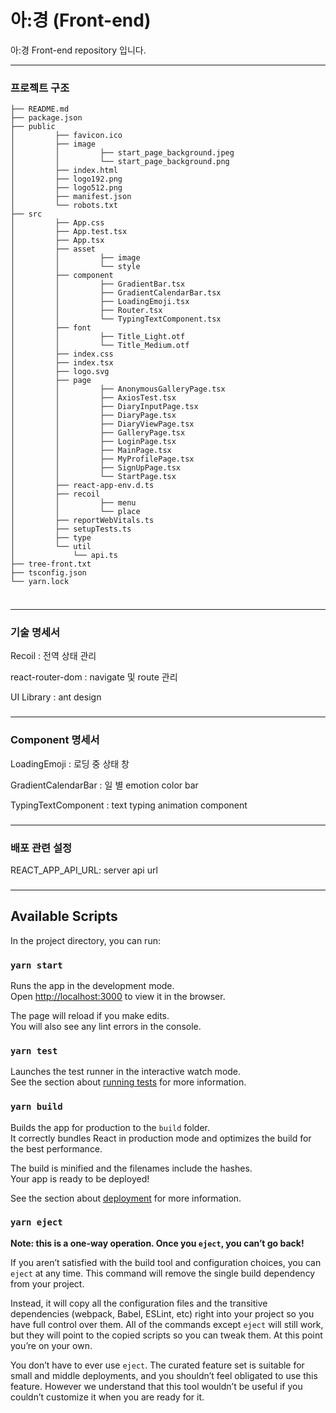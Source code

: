 # 아:경 (Front-end)
아:경 Front-end repository 입니다.

---

### 프로젝트 구조
```
├── README.md
├── package.json
├── public
│         ├── favicon.ico
│         ├── image
│         │         ├── start_page_background.jpeg
│         │         └── start_page_background.png
│         ├── index.html
│         ├── logo192.png
│         ├── logo512.png
│         ├── manifest.json
│         └── robots.txt
├── src
│         ├── App.css
│         ├── App.test.tsx
│         ├── App.tsx
│         ├── asset
│         │         ├── image
│         │         └── style
│         ├── component
│         │         ├── GradientBar.tsx
│         │         ├── GradientCalendarBar.tsx
│         │         ├── LoadingEmoji.tsx
│         │         ├── Router.tsx
│         │         └── TypingTextComponent.tsx
│         ├── font
│         │         ├── Title_Light.otf
│         │         └── Title_Medium.otf
│         ├── index.css
│         ├── index.tsx
│         ├── logo.svg
│         ├── page
│         │         ├── AnonymousGalleryPage.tsx
│         │         ├── AxiosTest.tsx
│         │         ├── DiaryInputPage.tsx
│         │         ├── DiaryPage.tsx
│         │         ├── DiaryViewPage.tsx
│         │         ├── GalleryPage.tsx
│         │         ├── LoginPage.tsx
│         │         ├── MainPage.tsx
│         │         ├── MyProfilePage.tsx
│         │         ├── SignUpPage.tsx
│         │         └── StartPage.tsx
│         ├── react-app-env.d.ts
│         ├── recoil
│         │         ├── menu
│         │         └── place
│         ├── reportWebVitals.ts
│         ├── setupTests.ts
│         ├── type
│         └── util
│             └── api.ts
├── tree-front.txt
├── tsconfig.json
└── yarn.lock


```
###

---

### 기술 명세서
Recoil : 전역 상태 관리

react-router-dom : navigate 및 route 관리

UI Library : ant design


###

---

### Component 명세서
LoadingEmoji  : 로딩 중 상태 창


GradientCalendarBar : 일 별 emotion color bar


TypingTextComponent : text typing animation component


###

---
### 배포 관련 설정
REACT_APP_API_URL: server api url

###
---
## Available Scripts

In the project directory, you can run:

### `yarn start`

Runs the app in the development mode.\
Open [http://localhost:3000](http://localhost:3000) to view it in the browser.

The page will reload if you make edits.\
You will also see any lint errors in the console.

### `yarn test`

Launches the test runner in the interactive watch mode.\
See the section about [running tests](https://facebook.github.io/create-react-app/docs/running-tests) for more information.

### `yarn build`

Builds the app for production to the `build` folder.\
It correctly bundles React in production mode and optimizes the build for the best performance.

The build is minified and the filenames include the hashes.\
Your app is ready to be deployed!

See the section about [deployment](https://facebook.github.io/create-react-app/docs/deployment) for more information.

### `yarn eject`

**Note: this is a one-way operation. Once you `eject`, you can’t go back!**

If you aren’t satisfied with the build tool and configuration choices, you can `eject` at any time. This command will remove the single build dependency from your project.

Instead, it will copy all the configuration files and the transitive dependencies (webpack, Babel, ESLint, etc) right into your project so you have full control over them. All of the commands except `eject` will still work, but they will point to the copied scripts so you can tweak them. At this point you’re on your own.

You don’t have to ever use `eject`. The curated feature set is suitable for small and middle deployments, and you shouldn’t feel obligated to use this feature. However we understand that this tool wouldn’t be useful if you couldn’t customize it when you are ready for it.
